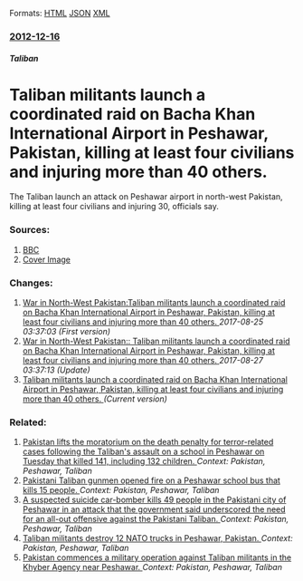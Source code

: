 
Formats: [HTML](/news/2012/12/16/taliban-militants-launch-a-coordinated-raid-on-bacha-khan-international-airport-in-peshawar-pakistan-killing-at-least-four-civilians-and-i.html)  [JSON](/news/2012/12/16/taliban-militants-launch-a-coordinated-raid-on-bacha-khan-international-airport-in-peshawar-pakistan-killing-at-least-four-civilians-and-i.json)  [XML](/news/2012/12/16/taliban-militants-launch-a-coordinated-raid-on-bacha-khan-international-airport-in-peshawar-pakistan-killing-at-least-four-civilians-and-i.xml)  

### [2012-12-16](/news/2012/12/16/index.md)

##### Taliban
# Taliban militants launch a coordinated raid on Bacha Khan International Airport in Peshawar, Pakistan, killing at least four civilians and injuring more than 40 others. 

The Taliban launch an attack on Peshawar airport in north-west Pakistan, killing at least four civilians and injuring 30, officials say.


### Sources:

1. [BBC](http://www.bbc.co.uk/news/world-asia-20742260)
1. [Cover Image](https://ichef.bbci.co.uk/news/1024/media/images/64791000/jpg/_64791055_64791053.jpg)

### Changes:

1. [War in North-West Pakistan:Taliban militants launch a coordinated raid on Bacha Khan International Airport in Peshawar, Pakistan, killing at least four civilians and injuring more than 40 others. ](/news/2012/12/16/war-in-north-west-pakistan-ptaliban-militants-launch-a-coordinated-raid-on-bacha-khan-international-airport-in-peshawar-pakistan-killing-a.md) _2017-08-25 03:37:03 (First version)_
2. [War in North-West Pakistan:: Taliban militants launch a coordinated raid on Bacha Khan International Airport in Peshawar, Pakistan, killing at least four civilians and injuring more than 40 others. ](/news/2012/12/16/war-in-north-west-pakistan-taliban-militants-launch-a-coordinated-raid-on-bacha-khan-international-airport-in-peshawar-pakistan-killing.md) _2017-08-27 03:37:13 (Update)_
2. [Taliban militants launch a coordinated raid on Bacha Khan International Airport in Peshawar, Pakistan, killing at least four civilians and injuring more than 40 others. ](/news/2012/12/16/taliban-militants-launch-a-coordinated-raid-on-bacha-khan-international-airport-in-peshawar-pakistan-killing-at-least-four-civilians-and-i.md) _(Current version)_

### Related:

1. [Pakistan lifts the moratorium on the death penalty for terror-related cases following the Taliban's assault on a school in Peshawar on Tuesday that killed 141, including 132 children. ](/news/2014/12/17/pakistan-lifts-the-moratorium-on-the-death-penalty-for-terror-related-cases-following-the-taliban-s-assault-on-a-school-in-peshawar-on-tuesd.md) _Context: Pakistan, Peshawar, Taliban_
2. [Pakistani Taliban gunmen opened fire on a Peshawar school bus that kills 15 people. ](/news/2011/09/13/pakistani-taliban-gunmen-opened-fire-on-a-peshawar-school-bus-that-kills-15-people.md) _Context: Pakistan, Peshawar, Taliban_
3. [ A suspected suicide car-bomber kills 49 people in the Pakistani city of Peshawar in an attack that the government said underscored the need for an all-out offensive against the Pakistani Taliban. ](/news/2009/10/9/a-suspected-suicide-car-bomber-kills-49-people-in-the-pakistani-city-of-peshawar-in-an-attack-that-the-government-said-underscored-the-need.md) _Context: Pakistan, Peshawar, Taliban_
4. [ Taliban militants destroy 12 NATO trucks in Peshawar, Pakistan. ](/news/2009/03/28/taliban-militants-destroy-12-nato-trucks-in-peshawar-pakistan.md) _Context: Pakistan, Peshawar, Taliban_
5. [ Pakistan commences a military operation against Taliban militants in the Khyber Agency near Peshawar. ](/news/2008/06/28/pakistan-commences-a-military-operation-against-taliban-militants-in-the-khyber-agency-near-peshawar.md) _Context: Pakistan, Peshawar, Taliban_
